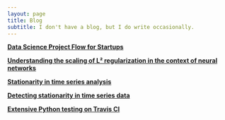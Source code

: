 ```yaml
---
layout: page
title: Blog
subtitle: I don't have a blog, but I do write occasionally.
---
```



**[Data Science Project Flow for Startups](https://towardsdatascience.com/data-science-project-flow-for-startups-282a93d4508d)**

**[Understanding the scaling of L² regularization in the context of neural networks](https://towardsdatascience.com/understanding-the-scaling-of-l%C2%B2-regularization-in-the-context-of-neural-networks-e3d25f8b50db)**

**[Stationarity in time series analysis](https://towardsdatascience.com/stationarity-in-time-series-analysis-90c94f27322)**

**[Detecting stationarity in time series data](https://towardsdatascience.com/detecting-stationarity-in-time-series-data-d29e0a21e638)**

**[Extensive Python testing on Travis CI](https://medium.com/@shay.palachy/extensive-python-testing-on-travis-ci-4c24db9bf961)**
